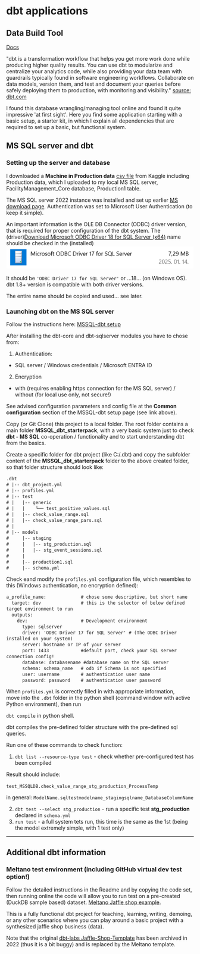 # dbt applications
## Data Build Tool

[Docs](https://docs.getdbt.com/)

"dbt is a transformation workflow that helps you get more work done while producing higher quality results. You can use dbt to modularize and centralize your analytics code, while also providing your data team with guardrails typically found in software engineering workflows. Collaborate on data models, version them, and test and document your queries before safely deploying them to production, with monitoring and visibility." [source: dbt.com](https://docs.getdbt.com/introduction)

I found this database wrangling/managing tool online and found it quite impressive 'at first sight'. Here you find some application starting with a basic setup, a starter kit, in which I explain all dependencies that are required to set up a basic, but functional system.

## MS SQL server and dbt

### Setting up the server and database

I downloaded a **Machine in Production data** [csv file](https://www.kaggle.com/datasets/shivamb/machine-predictive-maintenance-classification) from Kaggle including Production data, which I uploaded to my local MS SQL server, FacilityManagement_Core database, Production1 table.

The MS SQL server 2022 instance was installed and set up earlier [MS download page](https://www.microsoft.com/en-us/sql-server/sql-server-downloads). Authentication was set to Microsoft User Authentication (to keep it simple).

An important information is the OLE DB Connector (ODBC) driver version, that is required for proper configuration of the dbt system. The (driver)[Download Microsoft ODBC Driver 18 for SQL Server (x64)](https://go.microsoft.com/fwlink/?linkid=2280794)
 name should be checked in the (installed) 
 ![Software list](images/ODBC_driver_version.png)
 
It should be ```'ODBC Driver 17 for SQL Server'``` or ...18... (on Windows OS). dbt 1.8+ version is compatible with both driver versions. 
 
The entire name should be copied and used... see later.
 

### Launching dbt on the MS SQL server

Follow the instructions here: 
[MSSQL-dbt setup](https://docs.getdbt.com/docs/core/connect-data-platform/mssql-setup)

After installing the dbt-core and dbt-sqlserver modules you have to chose from:
1. Authentication:
- SQL server / Windows credentials / Microsoft ENTRA ID
2. Encryption
- with (requires enabling https connection for the MS SQL server) / without (for local use only, not secure!)

See advised configuration parameters and config file at the **Common configuration** section of the MSSQL-dbt setup page (see link above).

Copy (or Git Clone) this project to a local folder. The root folder contains a main folder **MSSQL_dbt_starterpack**, with a very basic system just to check **dbt - MS SQL** co-operation / functionality and to start understanding dbt from the basics.

Create a specific folder for dbt project (like C:/.dbt) and copy the subfolder content of the **MSSQL_dbt_starterpack** folder to the above created folder, so that folder structure should look like:

```
.dbt
# |-- dbt_project.yml
# |-- profiles.yml
# |-- test
# |   |-- generic
# |   |    └── test_positive_values.sql
# |   |-- check_value_range.sql
# |   |-- check_value_range_pars.sql
# |
# |-- models
#     |-- staging
#     |   |-- stg_production.sql
#     |   |-- stg_event_sessions.sql
#     |
#     |-- production1.sql
#     |-- schema.yml
```

Check eand modify the ```profiles.yml``` configuration file, which resembles to this (Windows authentication, no encryption defined):

```
a_profile_name:				# chose some descriptive, but short name
  target: dev				# this is the selector of below defined target environment to run
  outputs:
    dev:					# Development environment
      type: sqlserver
      driver: 'ODBC Driver 17 for SQL Server' # (The ODBC Driver installed on your system)
      server: hostname or IP of your server
      port: 1433			#default port, check your SQL server connection config!
      database: databasename #database name on the SQL server
      schema: schema_name	# odb if Schema is not specified
      user: username		# authentication user name
      password: password	# authentication user password
```

When ```profiles.yml``` is correctly filled in with appropriate information,  
move into the ```.dbt``` folder in the python shell (command window with active Python environment), then run 

```dbt compile``` in python shell.

dbt compiles the pre-defined folder structure with the pre-defined sql queries.

Run one of these commands to check function:

1. ```dbt list --resource-type test``` - check whether pre-configured test has been compiled

Result should include:

```test_MSSQLDB.check_value_range_stg_production_ProcessTemp```

in general: ```ModelName.sqltestmodelname_stagingsqlname_DatabaseColumnName```

2. ```dbt test --select stg_production``` - run a specific test **stg_production** declared in ```schema.yml```
3. ```run test``` - a full system tets run, this time is the same as the 1st (being the model extremely simple, with 1 test only)

_________________________________________________

## Additional dbt information

### Meltano test environment (including GitHub virtual dev test option!)
Follow the detailed instructions in the Readme and by copying the code set, then running online the code will allow you to run test on a pre-created (DuckDB sample based) dataset.
[Meltano Jaffle shop example](https://github.com/meltano/jaffle-shop-template).

This is a fully functional dbt project for teaching, learning, writing, demoing, or any other scenarios where you can play around a basic project with a synthesized jaffle shop business (data).


Note that the original [dbt-labs Jaffle-Shop-Template](https://github.com/dbt-labs/jaffle-shop-template) has been archived in 2022 (thus it is a bit buggy) and is replaced by the Meltano template.
